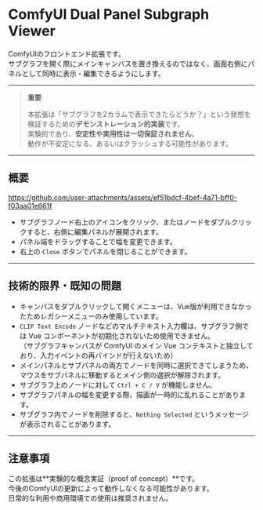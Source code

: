 # ComfyUI Dual Panel Subgraph Viewer

ComfyUIのフロントエンド拡張です。  
サブグラフを開く際にメインキャンバスを置き換えるのではなく、画面右側にパネルとして同時に表示・編集できるようにします。

---

> **重要**
>
> 本拡張は「サブグラフを2カラムで表示できたらどうか？」という発想を検証するための**デモンストレーション的実装**です。  
> 実験的であり、**安定性や実用性は一切保証されません**。  
> 動作が不安定になる、あるいはクラッシュする可能性があります。

---

## 概要
https://github.com/user-attachments/assets/ef51bdcf-4bef-4a71-bff0-f03aa01e661f
- サブグラフノード右上のアイコンをクリック、またはノードをダブルクリックすると、右側に編集パネルが展開されます。
- パネル端をドラッグすることで幅を変更できます。
- 右上の `Close` ボタンでパネルを閉じることができます。

---

## 技術的限界・既知の問題

- キャンバスをダブルクリックして開くメニューは、Vue版が利用できなかったためレガシーメニューのみ使用しています。
- `CLIP Text Encode` ノードなどのマルチテキスト入力欄は、サブグラフ側では Vue コンポーネントが初期化されないため使用できません。  
  （サブグラフキャンバスが ComfyUI のメイン Vue コンテキストと独立しており、入力イベントの再バインドが行えないため）
- メインパネルとサブパネルの両方でノードを同時に選択できてしまうため、マウスをサブパネルに移動するとメイン側の選択が解除されます。
- サブグラフ上のノードに対して `Ctrl + C / V` が機能しません。
- サブグラフパネルの幅を変更する際、描画が一時的に乱れることがあります。
- サブグラフ内でノードを削除すると、`Nothing Selected` というメッセージが表示されることがあります。

---

## 注意事項

この拡張は**実験的な概念実証（proof of concept）**です。  
今後のComfyUIの更新によって動作しなくなる可能性があります。  
日常的な利用や商用環境での使用は推奨されません。
